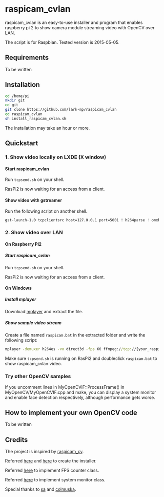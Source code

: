 # raspicam_cvlan
raspicam_cvlan is an easy-to-use installer and program that enables raspberry pi 2 to show camera module streaming video with OpenCV over LAN.

The script is for Raspbian. Tested version is 2015-05-05.
## Requirements
To be written

## Installation
```bash
cd /home/pi
mkdir git
cd git
git clone https://github.com/lark-mp/raspicam_cvlan
cd raspicam_cvlan
sh install_raspicam_cvlan.sh
```
The installation may take an hour or more.

## Quickstart
### 1. Show video locally on LXDE (X window)
#### Start raspicam_cvlan

Run ``tcpsend.sh`` on your shell.

RasPi2 is now waiting for an access from a client.

#### Show video with gstreamer

Run the following script on another shell.

```cmd
gst-launch-1.0 tcpclientsrc host=127.0.0.1 port=5001 ! h264parse ! omxh264dec ! "video/x-raw, format=(string)I420" ! autovideosink
```

### 2. Show video over LAN

#### On Raspberry Pi2

##### Start raspicam_cvlan

Run ``tcpsend.sh`` on your shell.

RasPi2 is now waiting for an access from a client.

#### On Windows

##### Install mplayer
Download [mplayer](https://www.mplayerhq.hu/design7/dload.html) and extract the file.

##### Show sample video stream
<!-- #### Windows -->
Create a file named ``raspicam.bat`` in the extracted folder and write the following script:

```cmd
mplayer -demuxer h264es -vo direct3d -fps 60 ffmpeg://tcp://[your_raspi_IP_address]:5001
```

Make sure ``tcpsend.sh`` is running on RasPi2 and doubleclick ``raspicam.bat`` to show raspicam_cvlan video.

<!-- #### Linux
* Install mplayer with a package manager or download from [mplayer website](https://www.mplayerhq.hu/design7/dload.html).
* Type the following script on your shell:

```bash
mplayer -demuxer h264es -vo direct3d -fps 60 ffmpeg://tcp://[your_raspi_IP_address]:5001
```
-->

### Try other OpenCV samples
If you uncomment lines in MyOpenCVIF::ProcessFrame() in MyOpenCV/MyOpenCVIF.cpp and make, you can display a system monitor and enable face detection respectively, although performance gets worse.

## How to implement your own OpenCV code
To be written

## Credits
The project is inspired by [raspicam_cv](https://github.com/robidouille/robidouille/tree/master/raspicam_cv "raspicam_cv").

Referred [here](http://blog.studiok-i.net/raspberry-pi/1244.html) and [here](http://blog.studiok-i.net/raspberry-pi/848.html) to create the installer.

Referred [here](http://iwaki2009.blogspot.jp/2012/08/opencvfps.html) to implement FPS counter class.

Referred [here](http://myenigma.hatenablog.com/entry/2015/04/27/185822) to implement system monitor class.

Special thanks to [sa](https://twitter.com/sa_tsuklog "sa_tsuklog") and [colmuska](https://twitter.com/colmuska "colmuska").
